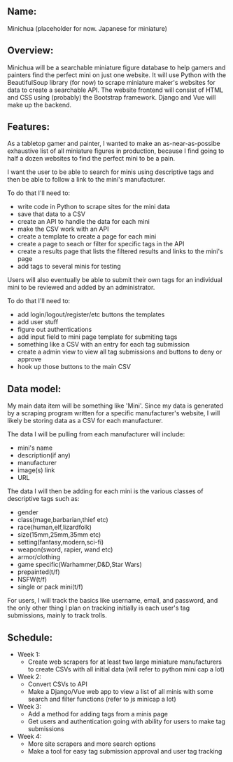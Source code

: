 ## Name: 
<!-- think of a name already -->
Minichua (placeholder for now. Japanese for miniature)

## Overview:
<!-- write this better -->
Minichua will be a searchable miniature figure database to help gamers and painters find the perfect mini on just one website. It will use Python with the BeautifulSoup library (for now) to scrape miniature maker's websites for data to create a searchable API. The website frontend will consist of HTML and CSS using (probably) the Bootstrap framework. Django and Vue will make up the backend.

## Features:
<!-- write this better -->
As a tabletop gamer and painter, I wanted to make an as-near-as-possibe exhaustive list of all miniature figures in production, because I find going to half a dozen websites to find the perfect mini to be a pain.

I want the user to be able to search for minis using descriptive tags and then be able to follow a link to the mini's manufacturer. 

To do that I'll need to:
- write code in Python to scrape sites for the mini data
- save that data to a CSV
- create an API to handle the data for each mini
- make the CSV work with an API
- create a template to create a page for each mini
- create a page to seach or filter for specific tags in the API
- create a results page that lists the filtered results and links to the mini's page
- add tags to several minis for testing


Users will also eventually be able to submit their own tags for an individual mini to be reviewed and added by an administrator.

To do that I'll need to:
- add login/logout/register/etc buttons the templates
- add user stuff
- figure out authentications
- add input field to mini page template for submiting tags
- something like a CSV with an entry for each tag submission
- create a admin view to view all tag submissions and buttons to deny or approve
- hook up those buttons to the main CSV

## Data model:
<!-- format better and clearer -->
My main data item will be something like 'Mini'. Since my data is generated by a scraping program written for a specific manufacturer's website, I will likely be storing data as a CSV for each manufacturer. 

The data I will be pulling from each manufacturer will include:
- mini's name
- description(if any)
- manufacturer
- image(s) link
- URL

The data I will then be adding for each mini is the various classes of descriptive tags such as: 
- gender
- class(mage,barbarian,thief etc)
- race(human,elf,lizardfolk)
- size(15mm,25mm,35mm etc)
- setting(fantasy,modern,sci-fi)
- weapon(sword, rapier, wand etc)
- armor/clothing
- game specific(Warhammer,D&D,Star Wars)
- prepainted(t/f)
- NSFW(t/f)
- single or pack mini(t/f)

For users, I will track the basics like username, email, and password, and the only other thing I plan on tracking initially is each user's tag submissions, mainly to track trolls.

## Schedule:
<!-- format better. also continue to work on -->
- Week 1:
    - Create web scrapers for at least two large miniature manufacturers to create CSVs with all initial data (will refer to python mini cap a lot)
- Week 2:
    - Convert CSVs to API
    - Make a Django/Vue web app to view a list of all minis with some search and filter functions (refer to js minicap a lot)
- Week 3:
    - Add a method for adding tags from a minis page
    - Get users and authentication going with ability for users to make tag submissions
- Week 4:
    - More site scrapers and more search options
    - Make a tool for easy tag submission approval and user tag tracking